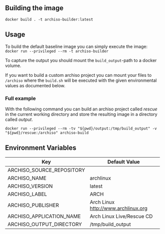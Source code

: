 ## Building the image

`docker build . -t archiso-builder:latest`

## Usage

To build the default baseline image you can simply execute the image: `docker run --privileged --rm -t archiso-builder`

To capture the output you should mount the `build_output`-path to a docker volume.

If you want to build a custom archiso project you can mount your files to `/archiso` where the `build.sh` will be executed with the given environmental values as documented below.

### Full example

With the following command you can build an archiso project called *rescue* in the current working directory and store the resulting image in a directory called *output*.

`docker run --privileged --rm -tv "${pwd}/output:/tmp/build_output" -v "${pwd}/rescue:/archiso" archiso-build`

## Environment Variables
| Key | Default Value |
| --- | ------------- |
| ARCHISO_SOURCE_REPOSITORY | <undefined> |
| ARCHISO_NAME | archlinux |
| ARCHISO_VERSION | latest |
| ARCHISO_LABEL | ARCH |
| ARCHISO_PUBLISHER | Arch Linux <http://www.archlinux.org> |
| ARCHISO_APPLICATION_NAME | Arch Linux Live/Rescue CD |
| ARCHISO_OUTPUT_DIRECTORY | /tmp/build_output |
